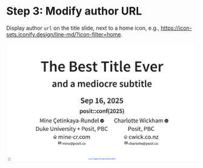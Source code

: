 # Step 3: Modify author URL

Display author `url` on the title slide, next to a home icon, e.g., <https://icon-sets.iconify.design/line-md/?icon-filter=home>.

![](3-modify-author-url.png)
